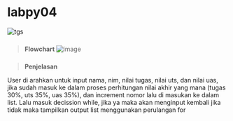 # labpy04
![tgs](https://user-images.githubusercontent.com/56193251/69902247-b387f580-13bd-11ea-809e-797e3468e918.PNG)

### 

> **Flowchart**
![image](https://user-images.githubusercontent.com/56193251/69910591-731d8b80-1440-11ea-9a97-79c2744bb2cb.png)


### 

>  **Penjelasan**

User di arahkan untuk input nama, nim, nilai tugas, nilai uts, dan nilai uas, jika sudah masuk ke dalam proses perhitungan nilai akhir yang mana (tugas 30%, uts 35%, uas 35%), dan increment nomor lalu di masukan ke dalam list. Lalu masuk decission while, jika ya maka akan menginput kembali jika tidak maka tampilkan output list menggunakan perulangan for
